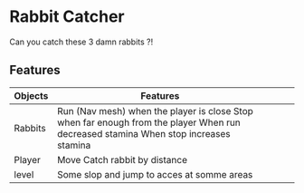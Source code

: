 # Rabbit Catcher

Can you catch these 3 damn rabbits ?!

## Features

| Objects | Features                                                                                                                            |     |     |     |
| ------- | ----------------------------------------------------------------------------------------------------------------------------------- | --- | --- | --- |
| Rabbits | Run (Nav mesh) when the player is close Stop when far enough from the player When run decreased stamina When stop increases stamina |     |     |     |
| Player  | Move Catch rabbit by distance                                                                                                       |     |     |     |
| level   | Some slop and jump to acces at somme areas                                                                                          |     |     |     |
